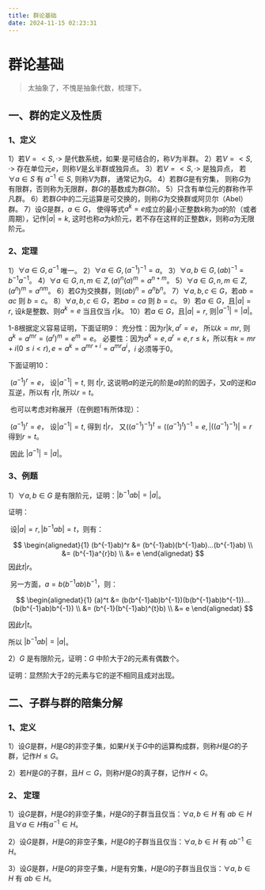 ```yaml
---
title: 群论基础
date: 2024-11-15 02:23:31
---
```

# 群论基础

> 太抽象了，不愧是抽象代数，梳理下。



## 一、群的定义及性质
### 1、定义
1）若$V=<S, ·>$ 是代数系统，如果$·$是可结合的，称$V$为半群。
2）若$V=<S, ·>$ 存在单位元$e$，则称$V$是幺半群或独异点。
3）若$V=<S, ·>$ 是独异点， 若$\forall a \in S$ 有 $a^{-1} \in S$, 则称$V$为群， 通常记为$G$。
4）若群$G$是有穷集， 则称$G$为有限群，否则称为无限群，群$G$的基数成为群$G$阶。
5）只含有单位元的群称作平凡群。
6）若群$G$中的二元运算是可交换的，则称$G$为交换群或阿贝尔（Abel）群。
7）设$G$是群，$a \in G$， 使得等式$a^{k} = e$成立的最小正整数$k$称为$a$的阶（或者周期），记作$|a|=k$, 这时也称$a$为$k$阶元，若不存在这样的正整数$k$，则称$a$为无限阶元。

### 2、定理
1）$\forall a \in G, a^{-1}$ 唯一。
2）$\forall a \in G, (a^{-1})^{-1} = a$。
3）$\forall a,b \in G, (ab)^{-1} = b^{-1}a^{-1}$。
4）$\forall a \in G,  n,m \in Z, (a)^{n}(a)^{m} =a^{n+m}$。
5）$\forall a \in G, n,m \in Z,(a^{n})^{m} =a^{nm}$。
6）若$G$为交换群，则$(ab)^{n} = a^{n}b^{n}$。
7）$\forall a,b,c \in G$，若$ab = ac$ 则 $b=c$。
8）$\forall a,b,c \in G$，若$ba = ca$ 则 $b=c$。
9）若$a \in G$，且$|a|=r$, 设$k$是整数、则$a^{k} = e$ 当且仅当 $r|k$。
10）若$a \in G$，且$|a|=r$, 则$|a^{-1}| = |a|$。

1-8根据定义容易证明，下面证明9：
	充分性：因为$r|k, a^{r}=e$， 所以$k = mr$, 则 $a^{k} = a^{mr} = (a^{r})^{m} = e^{m} = e$。
	必要性：因为$a^{k}=e, a^{r}=e,r \le k$，所以有$k=mr+i(0 \le i \lt r), e = a^{k} = a^{mr+i} = a^{mr}a^{i}$，$i$ 必须等于0。

下面证明10：

​	$(a^{-1})^{r} = e$， 设$|a^{-1}| = t$, 则 $t|r$,  这说明$a$的逆元的阶是$a$的阶的因子，又$a$的逆和$a$互逆，所以有 $r|t$, 所以$r=t$。

​	也可以考虑对称展开（在例题1有所体现）：

​	$(a^{-1})^{r} = e$， 设$|a^{-1}| = t$, 得到 $t|r$， 又$((a^{-1})^{-1})^{t}=((a^{-1})^{t})^{-1}=e, |((a^{-1})^{-1})| = r$ 得到$r=t$。

​	因此 $|a^{-1}| = |a|$。



### 3、例题
1）$\forall a,b \in G$ 是有限阶元，证明：$|b^{-1}ab|=|a|$。

证明： 

​	设$|a|=r, |b^{-1}ab|=t$，则有：


$$
\begin{alignedat}{1}
(b^{-1}ab)^r &= (b^{-1}ab)(b^{-1}ab)...(b^{-1}ab) \\
&= (b^{-1}a^{r}b) \\
&= e
\end{alignedat}
$$
因此$t|r$。

​	另一方面，$a=b(b^{-1}ab)b^{-1}$，则：

$$
\begin{alignedat}{1}
(a)^t &= (b(b^{-1}ab)b^{-1})(b(b^{-1}ab)b^{-1})...(b(b^{-1}ab)b^{-1}) \\
&= (b^{-1}(b^{-1}ab)^{t}b) \\
&= e
\end{alignedat}
$$

因此$r|t$。

所以 $|b^{-1}ab|=|a|$。

2）$G$ 是有限阶元，证明：$G$ 中阶大于2的元素有偶数个。

证明：显然阶大于2的元素与它的逆不相同且成对出现。



## 二、子群与群的陪集分解

### 1、定义

1）设$G$是群，$H$是$G$的非空子集，如果$H$关于$G$中的运算构成群，则称$H$是$G$的子群，记作$H \le G$。

2）若$H$是$G$的子群，且$H \subset G$，则称$H$是$G$的真子群，记作$H \lt G$。

### 2、 定理

1）设$G$是群，$H$是$G$的非空子集，$H$是$G$的子群当且仅当：$\forall a,b \in H$ 有 $ab\in H$且$\forall a \in H$有$a^{-1} \in H$。

2）设$G$是群，$H$是$G$的非空子集，$H$是$G$的子群当且仅当：$\forall a,b \in H$ 有 $ab^{-1}\in H$。

3）设$G$是群，$H$是$G$的非空子集，$H$是有穷集，$H$是$G$的子群当且仅当：$\forall a,b \in H$ 有 $ab\in H$。




​	










​	
